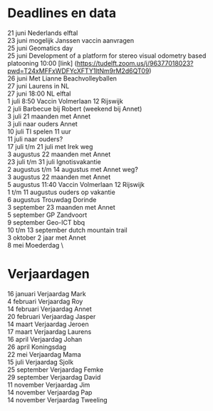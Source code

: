 # Deadlines en data
21 juni Nederlands elftal \
23 juni mogelijk Janssen vaccin aanvragen \
25 juni Geomatics day \
25 juni Development of a platform for stereo visual odometry based platooning 10:00 [link] (https://tudelft.zoom.us/j/96377018023?pwd=T24xMFFxWDFYcXFTY1ltNm9rM2d6QT09) \
26 juni Met Lianne Beachvolleyballen \
27 juni Laurens in NL \
27 juni 18:00 NL elftal \
1 juli 8:50 Vaccin Volmerlaan 12 Rijswijk \
2 juli Barbecue bij Robert (weekend bij Annet) \
3 juli 21 maanden met Annet \
3 juli naar ouders Annet \
10 juli TI spelen 11 uur \
11 juli naar ouders? \
17 juli t/m 21 juli met Irek weg \
3 augustus 22 maanden met Annet \
23 juli t/m 31 juli Ignotisvakantie \
2 augustus t/m 14 augustus met Annet weg? \
3 augustus 22 maanden met Annet \
5 augustus 11:40 Vaccin Volmerlaan 12 Rijswijk\
1 t/m 11 augustus ouders op vakantie \
6  augustus Trouwdag Dorinde \
3 september 23 maanden met Annet \
5 september GP Zandvoort \
9 september Geo-ICT bbq \
10 t/m 13 september dutch mountain trail \
3 oktober 2 jaar met Annet \
8 mei Moederdag \


# Verjaardagen
16 januari Verjaardag Mark \
4  februari Verjaardag Roy \
14 februari Verjaardag Annet \
20 februari Verjaardag Jasper \
14 maart Verjaardag Jeroen \
17 maart Verjaardag Laurens \
16 april Verjaardag Johan \
26 april Koningsdag \
22 mei Verjaardag Mama \
15 juli Verjaardag Sjolk \
25 september Verjaardag Femke \
29 september Verjaardag David \
11 november Verjaardag Jim \
14 november Verjaardag Pap \
14 november Verjaardag Tweeling
